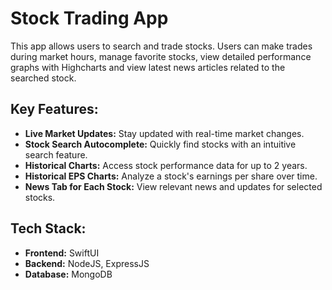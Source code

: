 # Stock Trading App

This app allows users to search and trade stocks. Users can make trades during market hours, manage favorite stocks, view detailed performance graphs with Highcharts and view latest news articles related to the searched stock.

## Key Features:

- **Live Market Updates:** Stay updated with real-time market changes.
- **Stock Search Autocomplete:** Quickly find stocks with an intuitive search feature.
- **Historical Charts:** Access stock performance data for up to 2 years.
- **Historical EPS Charts:** Analyze a stock's earnings per share over time.
- **News Tab for Each Stock:** View relevant news and updates for selected stocks.

## Tech Stack:

- **Frontend:** SwiftUI
- **Backend:** NodeJS, ExpressJS
- **Database:** MongoDB
